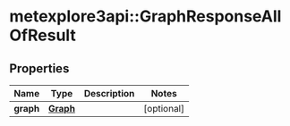 # metexplore3api::GraphResponseAllOfResult


## Properties
Name | Type | Description | Notes
------------ | ------------- | ------------- | -------------
**graph** | [**Graph**](Graph.md) |  | [optional] 


